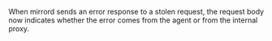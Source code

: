 When mirrord sends an error response to a stolen request, the request body now indicates whether the error comes from the agent or from the internal proxy.
